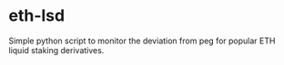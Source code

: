 # eth-lsd
Simple python script to monitor the deviation from peg for popular ETH liquid staking derivatives. 
